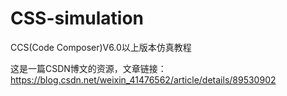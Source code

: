 # CSS-simulation
CCS(Code Composer)V6.0以上版本仿真教程

这是一篇CSDN博文的资源，文章链接：https://blog.csdn.net/weixin_41476562/article/details/89530902
